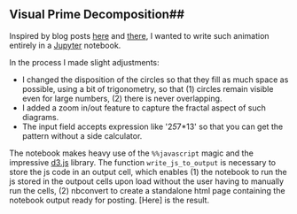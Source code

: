 ## Visual Prime Decomposition##

Inspired by blog posts [here](http://mathlesstraveled.com/2012/10/05/factorization-diagrams/) and [there](http://chrisrzhou.datanaut.io/blog/tutorials/2015/02/22/dances-with-factors-tutorial/), I wanted to write such animation entirely in a [Jupyter](http://ipython.org/) notebook.

In the process I made slight adjustments:  
+ I changed the disposition of the circles so that they fill as much space as possible, using a bit of trigonometry, so that (1) circles remain visible even for large numbers, (2) there is never overlapping.
+ I added a zoom in/out feature to capture the fractal aspect of such diagrams.
+ The input field accepts expression like '2*5*7*13' so that you can get the pattern without a side calculator.


The notebook makes heavy use of the `%%javascript` magic and the impressive [d3.js](d3js.org) library.
The function `write_js_to_output` is necessary to store the js code in an output cell, which enables (1) the notebook to run the js stored in the outpout cells upon load without the user having to manually run the cells, (2) nbconvert to create a standalone html page containing the notebook output ready for posting. [Here] is the result.

